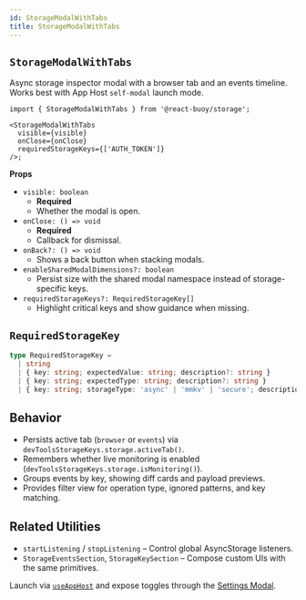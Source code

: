 ```yaml
---
id: StorageModalWithTabs
title: StorageModalWithTabs
---
```


## `StorageModalWithTabs`

Async storage inspector modal with a browser tab and an events timeline. Works best with App Host `self-modal` launch mode.

```tsx
import { StorageModalWithTabs } from '@react-buoy/storage';

<StorageModalWithTabs
  visible={visible}
  onClose={onClose}
  requiredStorageKeys={['AUTH_TOKEN']}
/>;
```

**Props**

- `visible: boolean`
  - **Required**
  - Whether the modal is open.
- `onClose: () => void`
  - **Required**
  - Callback for dismissal.
- `onBack?: () => void`
  - Shows a back button when stacking modals.
- `enableSharedModalDimensions?: boolean`
  - Persist size with the shared modal namespace instead of storage-specific keys.
- `requiredStorageKeys?: RequiredStorageKey[]`
  - Highlight critical keys and show guidance when missing.

## `RequiredStorageKey`

```ts
type RequiredStorageKey =
  | string
  | { key: string; expectedValue: string; description?: string }
  | { key: string; expectedType: string; description?: string }
  | { key: string; storageType: 'async' | 'mmkv' | 'secure'; description?: string };
```

## Behavior

- Persists active tab (`browser` or `events`) via `devToolsStorageKeys.storage.activeTab()`.
- Remembers whether live monitoring is enabled (`devToolsStorageKeys.storage.isMonitoring()`).
- Groups events by key, showing diff cards and payload previews.
- Provides filter view for operation type, ignored patterns, and key matching.

## Related Utilities

- `startListening` / `stopListening` – Control global AsyncStorage listeners.
- `StorageEventsSection`, `StorageKeySection` – Compose custom UIs with the same primitives.

Launch via [`useAppHost`](./AppHostProvider.md#useapphost) and expose toggles through the [Settings Modal](./DevToolsSettingsModal.md).
